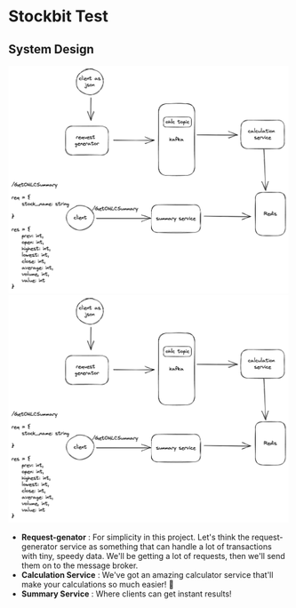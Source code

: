 # Stockbit Test

## System Design
![high-level-design](https://github.com/fadellh/stock-ohlc/blob/main/ohlc-high-level-design.png?raw=true)
![high-level-design](./ohlc-high-level-design.png)

- **Request-genator** : For simplicity in this project. Let's think the request-generator service as something that can handle a lot of transactions with tiny, speedy data. We'll be getting a lot of requests, then we'll send them on to the message broker.
- **Calculation Service** : We've got an amazing calculator service that'll make your calculations so much easier! 🤩
- **Summary Service** : Where clients can get instant results!

